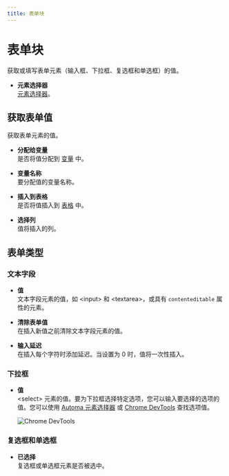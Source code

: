 ```yaml
---
title: 表单块
---
```


# 表单块

获取或填写表单元素（输入框、下拉框、复选框和单选框）的值。

- **元素选择器** <br>
	[元素选择器](../workflow/element-selector.md)。

## 获取表单值
获取表单元素的值。

- **分配给变量** <br>
	是否将值分配到 [变量](../workflow/variables.md) 中。

- **变量名称** <br>
	要分配值的变量名称。

- **插入到表格** <br>
	是否将值插入到 [表格](../workflow/table.md) 中。

- **选择列** <br>
	值将插入的列。

## 表单类型

### 文本字段

- **值** <br>
	文本字段元素的值，如 \<input> 和 \<textarea>，或具有 `contenteditable` 属性的元素。

- **清除表单值** <br>
	在插入新值之前清除文本字段元素的值。

- **输入延迟** <br>
	在插入每个字符时添加延迟。当设置为 0 时，值将一次性插入。

### 下拉框

- **值** <br>
	\<select> 元素的值。要为下拉框选择特定选项，您可以输入要选择的选项的值。您可以使用 [Automa 元素选择器](../workflow/element-selector.md) 或 [Chrome DevTools](https://developer.chrome.com/docs/devtools/) 查找选项值。

	![Chrome DevTools](https://s3.ap-southeast-1.amazonaws.com/automa-pub/i/2024/12/02/18e1sr-pr.png)

### 复选框和单选框

- **已选择** <br>
	复选框或单选框元素是否被选中。

<!--@include: ../parts/blocks-interaction-note.md-->